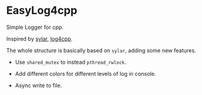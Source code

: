# EasyLog4cpp
Simple Logger for cpp.

Inspired by [sylar](https://github.com/sylar-yin/sylar), [log4cpp](https://log4cpp.sourceforge.net). 

The whole structure is basically based on `sylar`, adding some new features.

- Use `shared_mutex` to instead `pthread_rwlock`.

- Add different colors for different levels of log in console.

- Async write to file.